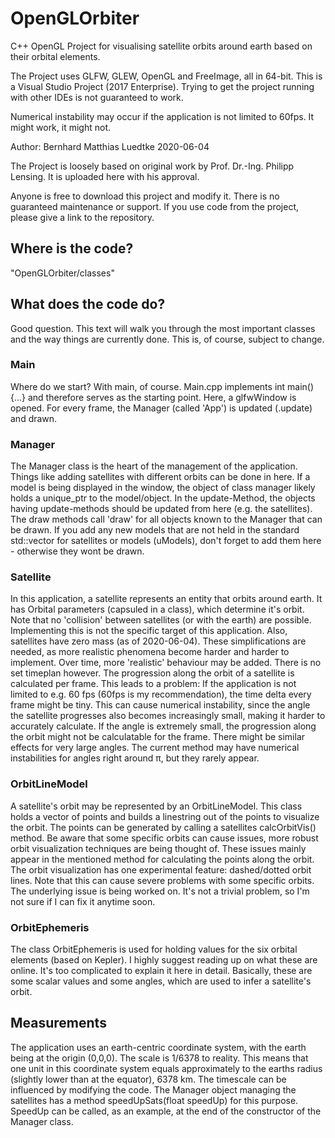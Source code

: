 # OpenGLOrbiter

C++ OpenGL Project for visualising satellite orbits around earth based on their orbital elements.

The Project uses GLFW, GLEW, OpenGL and FreeImage, all in 64-bit.
This is a Visual Studio Project (2017 Enterprise). Trying to get the project running with other IDEs is not guaranteed to work.


Numerical instability may occur if the application is not limited to 60fps. It might work, it might not.

Author: Bernhard Matthias Luedtke
2020-06-04

The Project is loosely based on original work by Prof. Dr.-Ing. Philipp Lensing. It is uploaded here with his approval.


Anyone is free to download this project and modify it. There is no guaranteed maintenance or support. If you use code from the project, please give a link to the repository.

## Where is the code?
"OpenGLOrbiter/classes"

## What does the code do?
Good question. This text will walk you through the most important classes and the way things are currently done. This is, of course, subject to change.

### Main
Where do we start? With main, of course. Main.cpp implements int main(){...} and therefore serves as the starting point. Here, a glfwWindow is opened. For every frame, the Manager (called 'App') is updated (.update) and drawn.

### Manager
The Manager class is the heart of the management of the application. Things like adding satellites with different orbits can be done in here. If a model is being displayed in the window, the object of class manager likely holds a unique_ptr to the model/object. In the update-Method, the objects having update-methods should be updated from here (e.g. the satellites).
The draw methods call 'draw' for all objects known to the Manager that can be drawn. If you add any new models that are not held in the standard std::vector for satellites or models (uModels), don't forget to add them here - otherwise they wont be drawn.

### Satellite
In this application, a satellite represents an entity that orbits around earth. It has Orbital parameters (capsuled in a class), which determine it's orbit. Note that no 'collision' between satellites (or with the earth) are possible. Implementing this is not the specific target of this application. Also, satellites have zero mass (as of 2020-06-04). These simplifications are needed, as more realistic phenomena become harder and harder to implement. Over time, more 'realistic' behaviour may be added. There is no set timeplan however.
The progression along the orbit of a satellite is calculated per frame. This leads to a problem: If the application is not limited to e.g. 60 fps (60fps is my recommendation), the time delta every frame might be tiny. This can cause numerical instability, since the angle the satellite progresses also becomes increasingly small, making it harder to accurately calculate. If the angle is extremely small, the progression along the orbit might not be calculatable for the frame.
There might be similar effects for very large angles. The current method may have numerical instabilities for angles right around π, but they rarely appear.

### OrbitLineModel
A satellite's orbit may be represented by an OrbitLineModel. This class holds a vector of points and builds a linestring out of the points to visualize the orbit. The points can be generated by calling a satellites calcOrbitVis() method. Be aware that some specific orbits can cause issues, more robust orbit visualization techniques are being thought of. These issues mainly appear in the mentioned method for calculating the points along the orbit.
The orbit visualization has one experimental feature: dashed/dotted orbit lines. Note that this can cause severe problems with some specific orbits. The underlying issue is being worked on. It's not a trivial problem, so I'm not sure if I can fix it anytime soon.

### OrbitEphemeris
The class OrbitEphemeris is used for holding values for the six orbital elements (based on Kepler). I highly suggest reading up on what these are online. It's too complicated to explain it here in detail. Basically, these are some scalar values and some angles, which are used to infer a satellite's orbit.

## Measurements
The application uses an earth-centric coordinate system, with the earth being at the origin (0,0,0).
The scale is 1/6378 to reality. This means that one unit in this coordinate system equals approximately to the earths radius (slightly lower than at the equator), 6378 km.
The timescale can be influenced by modifying the code. The Manager object managing the satellites has a method speedUpSats(float speedUp) for this purpose. SpeedUp can be called, as an example, at the end of the constructor of the Manager class.
